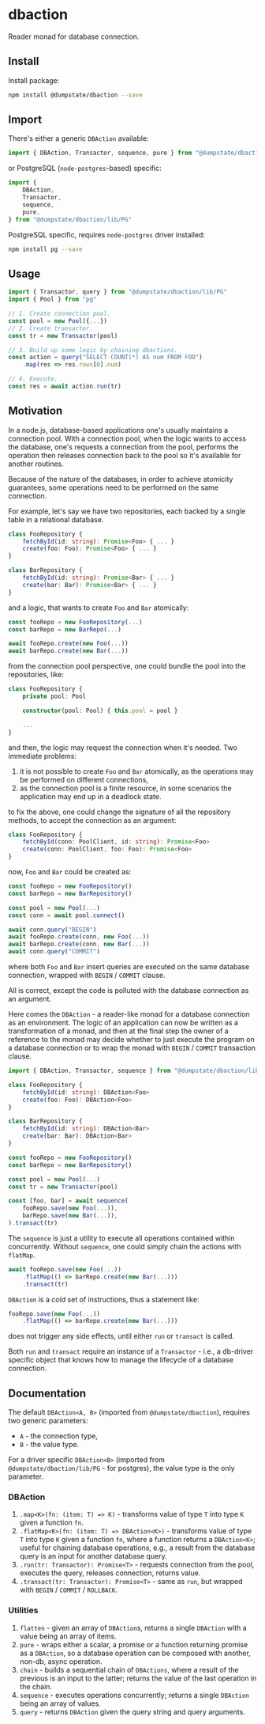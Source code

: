 # dbaction

Reader monad for database connection.

## Install

Install package:

```sh
npm install @dumpstate/dbaction --save
```

## Import

There's either a generic `DBAction` available:

```ts
import { DBAction, Transactor, sequence, pure } from "@dumpstate/dbaction"
```

or PostgreSQL (`node-postgres`-based) specific:

```ts
import {
	DBAction,
	Transactor,
	sequence,
	pure,
} from "@dumpstate/dbaction/lib/PG"
```

PostgreSQL specific, requires `node-postgres` driver installed:

```sh
npm install pg --save
```

## Usage

```ts
import { Transactor, query } from "@dumpstate/dbaction/lib/PG"
import { Pool } from "pg"

// 1. Create connection pool.
const pool = new Pool({...})
// 2. Create transactor.
const tr = new Transactor(pool)

// 3. Build up some logic by chaining dbactions.
const action = query("SELECT COUNT(*) AS num FROM FOO")
    .map(res => res.rows[0].num)

// 4. Execute.
const res = await action.run(tr)
```

## Motivation

In a node.js, database-based applications one's usually maintains a connection pool. With a connection pool, when the logic wants to access the database, one's requests a connection from the pool, performs the operation then releases connection back to the pool so it's available for another routines.

Because of the nature of the databases, in order to achieve atomicity guarantees, some operations need to be performed on the same connection.

For example, let's say we have two repositories, each backed by a single table in a relational database.

```ts
class FooRepository {
    fetchById(id: string): Promise<Foo> { ... }
    create(foo: Foo): Promise<Foo> { ... }
}

class BarRepository {
    fetchById(id: string): Promise<Bar> { ... }
    create(bar: Bar): Promise<Bar> { ... }
}
```

and a logic, that wants to create `Foo` and `Bar` atomically:

```ts
const fooRepo = new FooRepository(...)
const barRepo = new BarRepo(...)

await fooRepo.create(new Foo(...))
await barRepo.create(new Bar(...))
```

from the connection pool perspective, one could bundle the pool into the repositories, like:

```ts
class FooRepository {
    private pool: Pool

    constructor(pool: Pool) { this.pool = pool }

    ...
}
```

and then, the logic may request the connection when it's needed. Two immediate problems:

1. it is not possible to create `Foo` and `Bar` atomically, as the operations may be performed on different connections,
2. as the connection pool is a finite resource, in some scenarios the application may end up in a deadlock state.

to fix the above, one could change the signature of all the repository methods, to accept the connection as an argument:

```ts
class FooRepository {
	fetchById(conn: PoolClient, id: string): Promise<Foo>
	create(conn: PoolClient, foo: Foo): Promise<Foo>
}
```

now, `Foo` and `Bar` could be created as:

```ts
const fooRepo = new FooRepository()
const barRepo = new BarRepository()

const pool = new Pool(...)
const conn = await pool.connect()

await conn.query("BEGIN")
await fooRepo.create(conn, new Foo(...))
await barRepo.create(conn, new Bar(...))
await conn.query("COMMIT")
```

where both `Foo` and `Bar` insert queries are executed on the same database connection, wrapped with `BEGIN` / `COMMIT` clause.

All is correct, except the code is polluted with the database connection as an argument.

Here comes the `DBAction` - a reader-like monad for a database connection as an environment. The logic of an application can now be written as a transformation of a monad, and then at the final step the owner of a reference to the monad may decide whether to just execute the program on a database connection or to wrap the monad with `BEGIN` / `COMMIT` transaction clause.

```ts
import { DBAction, Transactor, sequence } from "@dumpstate/dbaction/lib/PG"

class FooRepository {
    fetchById(id: string): DBAction<Foo>
    create(foo: Foo): DBAction<Foo>
}

class BarRepository {
    fetchById(id: string): DBAction<Bar>
    create(bar: Bar): DBAction<Bar>
}

const fooRepo = new FooRepository()
const barRepo = new BarRepository()

const pool = new Pool(...)
const tr = new Transactor(pool)

const [foo, bar] = await sequence(
    fooRepo.save(new Foo(...)),
    barRepo.save(new Bar(...)),
).transact(tr)
```

The `sequence` is just a utility to execute all operations contained within concurrently. Without `sequence`, one could simply chain the actions with `flatMap`.

```ts
await fooRepo.save(new Foo(...))
    .flatMap(() => barRepo.create(new Bar(...)))
    .transact(tr)
```

`DBAction` is a _cold_ set of instructions, thus a statement like:

```ts
fooRepo.save(new Foo(...))
    .flatMap(() => barRepo.create(new Bar(...)))
```

does not trigger any side effects, until either `run` or `transact` is called.

Both `run` and `transact` require an instance of a `Transactor` - i.e., a db-driver specific object that knows how to manage the lifecycle of a database connection.

## Documentation

The default `DBAction<A, B>` (imported from `@dumpstate/dbaction`), requires two generic parameters:

-   `A` - the connection type,
-   `B` - the value type.

For a driver specific `DBAction<B>` (imported from `@dumpstate/dbaction/lib/PG` - for postgres), the value type is the only parameter.

### DBAction

1. `.map<K>(fn: (item: T) => K)` - transforms value of type `T` into type `K` given a function `fn`.
2. `.flatMap<K>(fn: (item: T) => DBAction<K>)` - transforms value of type `T` into type `K` given a function `fn`, where a function returns a `DBAction<K>`; useful for chaining database operations, e.g., a result from the database query is an input for another database query.
3. `.run(tr: Transactor): Promise<T>` - requests connection from the pool, executes the query, releases connection, returns value.
4. `.transact(tr: Transactor): Promise<T>` - same as `run`, but wrapped with `BEGIN` / `COMMIT` / `ROLLBACK`.

### Utilities

1. `flatten` - given an array of `DBAction`s, returns a single `DBAction` with a value being an array of items.
2. `pure` - wraps either a scalar, a promise or a function returning promise as a `DBAction`, so a database operation can be composed with another, non-db, async operation.
3. `chain` - builds a sequential chain of `DBActions`, where a result of the previous is an input to the latter; returns the value of the last operation in the chain.
4. `sequence` - executes operations concurrently; returns a single `DBAction` being an array of values.
5. `query` - returns `DBAction` given the query string and query arguments.
